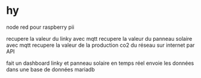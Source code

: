 # hy
node red pour raspberry pii 

recupere la valeur du linky avec mqtt
recupere la valeur du panneau solaire  avec mqtt 
recupere la valeur de la production co2 du réseau sur internet par API

fait un dashboard linky et panneau solaire en temps réel
envoie les données dans une base de données mariadb

